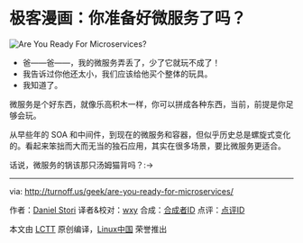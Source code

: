 极客漫画：你准备好微服务了吗？
===============

![Are You Ready For Microservices?](http://turnoff.us/image/en/microservices-and-monolithic.png)

- 爸——爸——，我的微服务弄丢了，少了它就玩不成了！
- 我告诉过你他还太小，我们应该给他买个整体的玩具。
- 我知道了。

微服务是个好东西，就像乐高积木一样，你可以拼成各种东西，当前，前提是你足够会玩。

从早些年的 SOA 和中间件，到现在的微服务和容器，但似乎历史总是螺旋式变化的。看起来笨拙而大而无当的独石应用，其实在很多场景，要比微服务更适合。

话说，微服务的锅该那只汤姆猫背吗？:->

---
via: http://turnoff.us/geek/are-you-ready-for-microservices/

作者：[Daniel Stori][a]
译者&校对：[wxy](https://github.com/wxy)
合成：[合成者ID](https://github.com/合成者ID)
点评：[点评ID](https://github.com/点评者ID)

本文由 [LCTT](https://github.com/LCTT/TranslateProject) 原创编译，[Linux中国](https://linux.cn/) 荣誉推出

[a]:http://turnoff.us/about/
